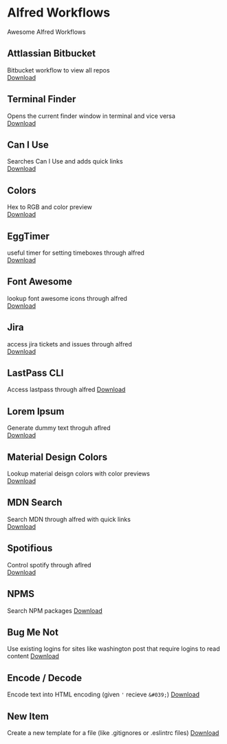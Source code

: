 # Alfred Workflows
Awesome Alfred Workflows

## Attlassian Bitbucket
Bitbucket workflow to view all repos<br />
[Download](https://github.com/mibexsoftware/alfred-stash-workflow)

## Terminal Finder
Opens the current finder window in terminal and vice versa<br />
[Download](https://github.com/LeEnno/alfred-terminalfinder)

## Can I Use
Searches Can I Use and adds quick links<br />
[Download](https://github.com/willfarrell/alfred-caniuse-workflow)

## Colors
Hex to RGB and color preview<br />
[Download](http://www.packal.org/workflow/colors)

## EggTimer
useful timer for setting timeboxes through alfred<br />
[Download](http://www.packal.org/workflow/eggtimer-2)

## Font Awesome
lookup font awesome icons through alfred<br />
[Download](https://github.com/ruedap/alfred-font-awesome-workflow)

## Jira
access jira tickets and issues through alfred<br />
[Download](https://github.com/steyep/alfred-jira)

## LastPass CLI
Access lastpass through alfred
[Download](https://github.com/stuartcryan/lastpass-alfred-workflow)

## Lorem Ipsum
Generate dummy text throguh aflred<br />
[Download](http://www.packal.org/workflow/lorem-ipsum)

## Material Design Colors
Lookup material deisgn colors with color previews <br />
[Download](https://github.com/seteen/material-design-colors-workflow)

## MDN Search
Search MDN through alfred with quick links<br />
[Download](http://www.packal.org/workflow/mdn-search)

## Spotifious
Control spotify through aflred<br />
[Download](https://github.com/citelao/Spotify-for-Alfred)

## NPMS
Search NPM packages
[Download](https://github.com/sindresorhus/alfred-npms#readme)

## Bug Me Not
Use existing logins for sites like washington post that require logins to read content
[Download](https://github.com/vitorgalvao/alfred-workflows/tree/master/BugNot)

## Encode / Decode
Encode text into HTML encoding (given `'` recieve `&#039;`)
[Download](https://github.com/willfarrell/alfred-encode-decode-workflow)

## New Item
Create a new template for a file (like .gitignores or .eslintrc files)
[Download](https://github.com/danielbayley/alfred-finder-new-item)
